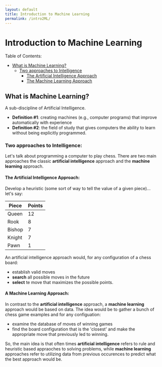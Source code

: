 ```yaml
---
layout: default
title: Introduction to Machine Learning
permalink: /intro2ML/
---
```


# Introduction to Machine Learning

Table of Contents:
- [What is Machine Learning?](##What-is-Machine-Learning) <br>
  - [Two approaches to Intelligence](###Two-approaches-to-Intelligence)<br>
    - [The Artificial Intelligence Approach](####The-Artificial-Intelligence-Approach) <br>
    - [The Machine Learning Approach](####The-Machine-Learning-Approach) <br>

## What is Machine Learning?

A sub-discipline of Artificial Intelligence.
- **Definition \#1**: creating machines (e.g., computer programs) that improve automatically with experience
- **Definition \#2**: the field of study that gives computers the ability to learn without being explicitly programmed.

### Two approaches to Intelligence:
Let's talk about programming a computer to play chess. There are two main approaches the classic **artificial intelligence** 
approach and the **machine learning** approach. 

#### The Artificial Intelligence Approach:
Develop a heuristic (some sort of way to tell the value of a given piece)... let's say:


| Piece  | Points |
|--------|--------|
| Queen  | 12     |
| Rook   | 8      |
| Bishop | 7      |
| Knight | 7      |
| Pawn   | 1      |

An artificial intelligence approach would, for any configuration of a chess board:
- establish valid moves
- **search** all possible moves in the future
- **select** te move that maximizes the possible points. 

#### A Machine Learning Approach:
In contrast to the **artificial intelligence** approach, a **machine learning** approach would be based on data. The idea would be to 
gather a bunch of chess game examples and for any configuation:
- examine the database of moves of winning games
- find the board configuration that is the 'closest' and make the appropriate move that previously led to winning. 

So, the main idea is that often times **artificial intelligence** refers to rule and heuristic based appraoches to solving problems, while
**machine learning** approaches refer to utilizing data from previous occurences to predict what the best approach would be. 
